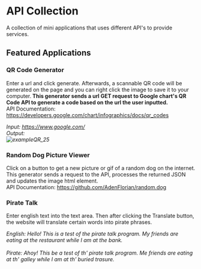 # API Collection
A collection of mini applications that uses different API's to provide services.

## Featured Applications

### QR Code Generator
Enter a url and click generate. Afterwards, a scannable QR code will be generated on the page and you can right click the image to save it to your computer.<b>
This generator sends a url GET request to Google chart's QR Code API to generate a code based on the url the user inputted.<br></b>
API Documentation: https://developers.google.com/chart/infographics/docs/qr_codes<br>

<!-- Example for QR Code Generator -->
<i> Input: https://www.google.com/ <br>
Output: <br> ![exampleQR_25](https://user-images.githubusercontent.com/60119119/127780748-fd818360-21f5-4e79-b7ee-85012b723789.png)</i><br>

### Random Dog Picture Viewer
Click on a button to get a new picture or gif of a random dog on the internet. This generator sends a request to the API, processes the returned JSON and updates the image html element.<br>
API Documentation: https://github.com/AdenFlorian/random.dog<br>

### Pirate Talk
Enter english text into the text area. Then after clicking the Translate button, the website will translate certain words into pirate phrases.

<!-- Example for Pirate Talk -->
<i>English: Hello! This is a test of the pirate talk program. My friends are eating at the restaurant while I am at the bank.<br><br>
Pirate: Ahoy! This be a test of th' pirate talk program. Me friends are eating at th' galley while I am at th' buried trasure.</i>


